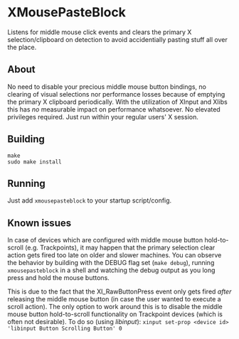 # XMousePasteBlock

Listens for middle mouse click events and clears the primary X selection/clipboard on detection to avoid accidentially pasting stuff all over the place.

## About

No need to disable your precious middle mouse button bindings, no clearing of visual selections nor performance losses because of emptying the primary X clipboard periodically.
With the utilization of XInput and Xlibs this has _no_ measurable impact on performance whatsoever.
No elevated privileges required. Just run within your regular users' X session.

## Building
````
make
sudo make install
````

## Running
Just add `xmousepasteblock` to your startup script/config.

## Known issues
In case of devices which are configured with middle mouse button hold-to-scroll (e.g. Trackpoints), it may happen that the primary selection clear action gets fired too late on older and slower machines.
You can observe the behavior by building with the DEBUG flag set (`make debug`), running `xmousepasteblock` in a shell and watching the debug output as you long press and hold the mouse buttons.

This is due to the fact that the XI_RawButtonPress event only gets fired _after_ releasing the middle mouse button (in case the user wanted to execute a scroll action).
The only option to work around this is to disable the middle mouse button hold-to-scroll functionality on Trackpoint devices (which is often not desirable).
To do so (using _libinput_):
`xinput set-prop <device id> 'libinput Button Scrolling Button' 0`
